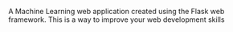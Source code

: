 A Machine Learning web application created using the Flask web framework.
This is a way to improve your web development skills
